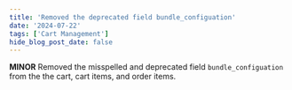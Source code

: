 ```yaml
---
title: 'Removed the deprecated field bundle_configuation'
date: '2024-07-22'
tags: ['Cart Management']
hide_blog_post_date: false
---
```


**MINOR** Removed the misspelled and deprecated field `bundle_configuation` from the the cart, cart items, and order items.
